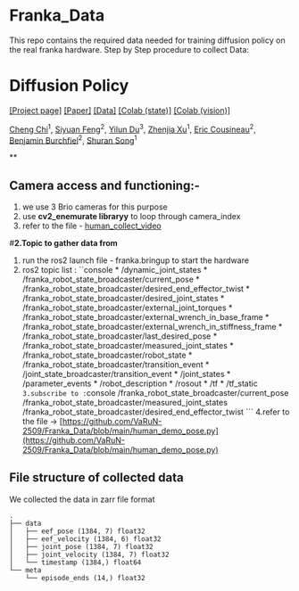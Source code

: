 # Franka_Data
This repo contains the required data needed for training diffusion policy on the real franka hardware.
Step by Step procedure to collect Data:

# Diffusion Policy

[[Project page]](https://diffusion-policy.cs.columbia.edu/)
[[Paper]](https://diffusion-policy.cs.columbia.edu/#paper)
[[Data]](https://diffusion-policy.cs.columbia.edu/data/)
[[Colab (state)]](https://colab.research.google.com/drive/1gxdkgRVfM55zihY9TFLja97cSVZOZq2B?usp=sharing)
[[Colab (vision)]](https://colab.research.google.com/drive/18GIHeOQ5DyjMN8iIRZL2EKZ0745NLIpg?usp=sharing)


[Cheng Chi](http://cheng-chi.github.io/)<sup>1</sup>,
[Siyuan Feng](https://www.cs.cmu.edu/~sfeng/)<sup>2</sup>,
[Yilun Du](https://yilundu.github.io/)<sup>3</sup>,
[Zhenjia Xu](https://www.zhenjiaxu.com/)<sup>1</sup>,
[Eric Cousineau](https://www.eacousineau.com/)<sup>2</sup>,
[Benjamin Burchfiel](http://www.benburchfiel.com/)<sup>2</sup>,
[Shuran Song](https://www.cs.columbia.edu/~shurans/)<sup>1</sup>

**
## Camera access and functioning:-
1. we use 3 Brio cameras for this purpose
2. use **cv2_enemurate libraryy** to loop through camera_index
3. refer to the file - [human_collect_video](https://github.com/VaRuN-2509/Franka_Data/blob/main/human_demo_video.py)
   

#**2.Topic to gather data from**
1. run the ros2 launch file - franka.bringup to start the hardware
2. ros2 topic list :
``console
                        * /dynamic_joint_states
                        * /franka_robot_state_broadcaster/current_pose
                        * /franka_robot_state_broadcaster/desired_end_effector_twist
                        * /franka_robot_state_broadcaster/desired_joint_states
                        * /franka_robot_state_broadcaster/external_joint_torques
                        * /franka_robot_state_broadcaster/external_wrench_in_base_frame
                        * /franka_robot_state_broadcaster/external_wrench_in_stiffness_frame
                        * /franka_robot_state_broadcaster/last_desired_pose
                        * /franka_robot_state_broadcaster/measured_joint_states
                        * /franka_robot_state_broadcaster/robot_state
                        * /franka_robot_state_broadcaster/transition_event
                        * /joint_state_broadcaster/transition_event
                        * /joint_states
                        * /parameter_events
                        * /robot_description
                        * /rosout
                        * /tf
                        * /tf_static
                        ```
3.subscribe to :```console
                      /franka_robot_state_broadcaster/current_pose
                      /franka_robot_state_broadcaster/measured_joint_states
                      /franka_robot_state_broadcaster/desired_end_effector_twist
                    ```
4.refer to the file -> [https://github.com/VaRuN-2509/Franka_Data/blob/main/human_demo_pose.py](https://github.com/VaRuN-2509/Franka_Data/blob/main/human_demo_pose.py)


## File structure of collected data
We collected the data in zarr file format
 ```
 . 
 ├── data
 │   ├── eef_pose (1384, 7) float32
 │   ├── eef_velocity (1384, 6) float32
 │   ├── joint_pose (1384, 7) float32
 │   ├── joint_velocity (1384, 7) float32
 │   └── timestamp (1384,) float64
 └── meta
     └── episode_ends (14,) float32
```

